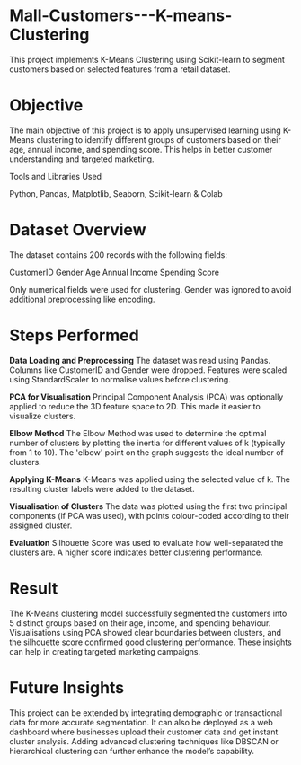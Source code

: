 # Mall-Customers---K-means-Clustering
This project implements K-Means Clustering using Scikit-learn to segment customers based on selected features from a retail dataset.

# Objective
The main objective of this project is to apply unsupervised learning using K-Means clustering to identify different groups of customers based on their age, annual income, and spending score. This helps in better customer understanding and targeted marketing.

Tools and Libraries Used

Python, 
Pandas, 
Matplotlib, 
Seaborn, 
Scikit-learn &
Colab

# Dataset Overview
The dataset contains 200 records with the following fields:

CustomerID
Gender
Age
Annual Income 
Spending Score 

Only numerical fields were used for clustering. Gender was ignored to avoid additional preprocessing like encoding.

# Steps Performed

**Data Loading and Preprocessing**
The dataset was read using Pandas. Columns like CustomerID and Gender were dropped. Features were scaled using StandardScaler to normalise values before clustering.

**PCA for Visualisation**
Principal Component Analysis (PCA) was optionally applied to reduce the 3D feature space to 2D. This made it easier to visualize clusters.

**Elbow Method**
The Elbow Method was used to determine the optimal number of clusters by plotting the inertia for different values of k (typically from 1 to 10). The 'elbow' point on the graph suggests the ideal number of clusters.

**Applying K-Means**
K-Means was applied using the selected value of k. The resulting cluster labels were added to the dataset.

**Visualisation of Clusters**
The data was plotted using the first two principal components (if PCA was used), with points colour-coded according to their assigned cluster.

**Evaluation**
Silhouette Score was used to evaluate how well-separated the clusters are. A higher score indicates better clustering performance.

# Result
The K-Means clustering model successfully segmented the customers into 5 distinct groups based on their age, income, and spending behaviour. Visualisations using PCA showed clear boundaries between clusters, and the silhouette score confirmed good clustering performance. These insights can help in creating targeted marketing campaigns.

# Future Insights
This project can be extended by integrating demographic or transactional data for more accurate segmentation. It can also be deployed as a web dashboard where businesses upload their customer data and get instant cluster analysis. Adding advanced clustering techniques like DBSCAN or hierarchical clustering can further enhance the model’s capability.
